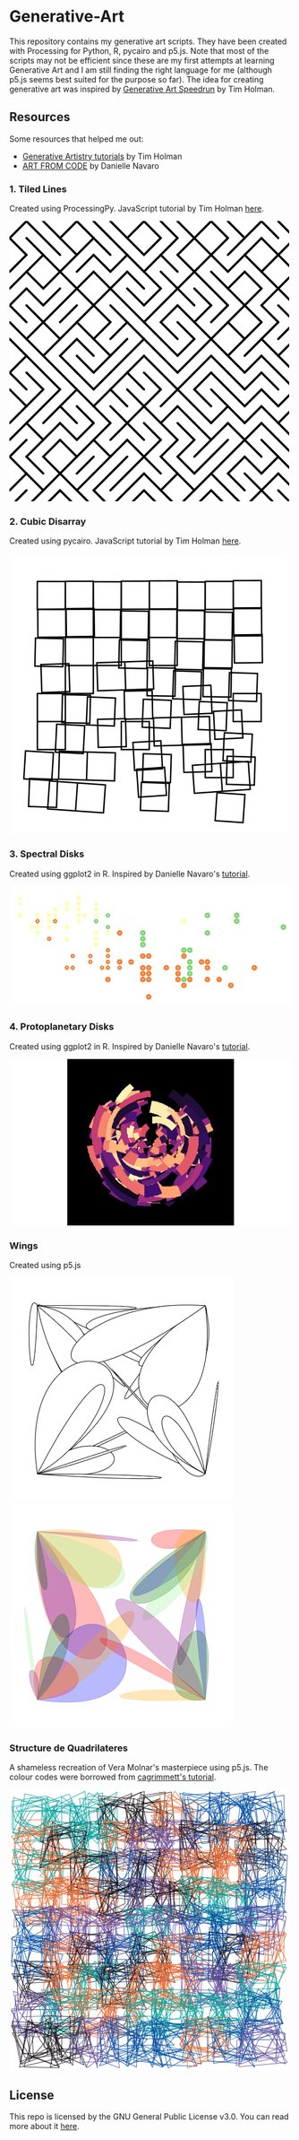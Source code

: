 # Generative-Art

This repository contains my generative art scripts. They have been created with Processing for Python, R, pycairo and p5.js. Note that most of the scripts may not be efficient since these are my first attempts at learning Generative Art and I am still finding the right language for me (although p5.js seems best suited for the purpose so far). The idea for creating generative art was inspired by [Generative Art Speedrun](https://www.youtube.com/watch?v=4Se0_w0ISYk&t=1137s) by Tim Holman. 

## Resources

Some resources that helped me out:

* [Generative Artistry tutorials](https://generativeartistry.com/tutorials/) by Tim Holman 
* [ART FROM CODE](https://art-from-code.netlify.app/) by Danielle Navaro

### 1. Tiled Lines

Created using ProcessingPy. JavaScript tutorial by Tim Holman [here](https://generativeartistry.com/tutorials/tiled-lines/).

![Tiled Lines](/TiledLines/TiledLines.png "Tiled Lines with ProcessingPy")

### 2. Cubic Disarray

Created using pycairo. JavaScript tutorial by Tim Holman [here](https://generativeartistry.com/tutorials/cubic-disarray/).

![Cubic Disarray](/CubicDisarray/cubic_disarray.png "Cubic Disarray with pycairo")

### 3. Spectral Disks

Created using ggplot2 in R. Inspired by Danielle Navaro's [tutorial](https://art-from-code.netlify.app/day-1/session-1/).

![Spectral Disks](/SpectralDisks/spectral_disks.jpg "Spectral Disks with R")

### 4. Protoplanetary Disks

Created using ggplot2 in R. Inspired by Danielle Navaro's [tutorial](https://art-from-code.netlify.app/day-1/session-1/).

![Protoplanetary Disk](/ProtoplanetaryDisks/protodisks_readme.png "Protoplanetary Disk with R")

### Wings

Created using p5.js

![b&w-wings](Wings/Wings2.png "Black and white wings with p5.js") ![colour-wings](Wings/Wings_colour2.png "Coloured wings with p5.js")

### Structure de Quadrilateres

A shameless recreation of Vera Molnar's masterpiece using p5.js. The colour codes were borrowed from [cagrimmett's tutorial](https://cagrimmett.com/tutorial/2022/03/08/how-to-create-vera-molnars-structure-de-quadrilateres-in-p5-js/).

![Structure de Quadrilateres](Structure_de_Quadrilateres/Structure_de_Quadrilateres.png "Structure de Quadrilateres with p5.js")

## License

This repo is licensed by the GNU General Public License v3.0. You can read more about it [here](https://github.com/drkndl/Generative-Art/blob/main/LICENSE).
